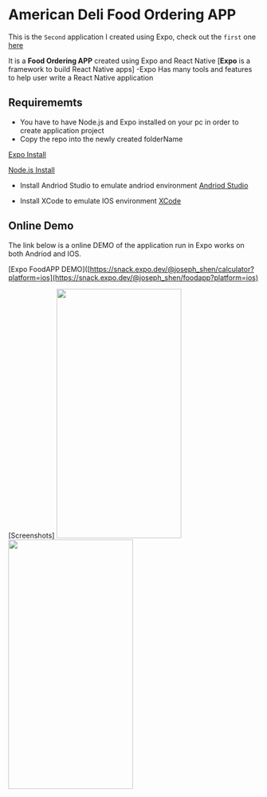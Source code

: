 # American Deli Food Ordering APP
This is the `Second` application I created using Expo, check out the `first` one [here](https://github.com/RoninSanta/Mobile_Project_1-CalculatorAPP)

It is a **Food Ordering APP** created using Expo and React Native
[**Expo** is a framework to build React Native apps]
-Expo Has many tools and features to help user write a React Native application

## **Requirememts** 
- You have to have Node.js and Expo installed on your pc in order to create application project
- Copy the repo into the newly created folderName
  
[Expo Install](https://docs.expo.dev/get-started/installation/)

[Node.js Install](https://nodejs.org/en/download/current)

- Install Andriod Studio to emulate andriod environment
[Andriod Studio](https://developer.android.com/studio)

- Install XCode to emulate IOS environment [XCode](https://developer.apple.com/xcode/)

## Online Demo ##
The link below is a online DEMO of the application run in Expo works on both Andriod and IOS.

[Expo FoodAPP DEMO]([https://snack.expo.dev/@joseph_shen/calculator?platform=ios](https://snack.expo.dev/@joseph_shen/foodapp?platform=ios)

[Screenshots]
<img src="https://github.com/RoninSanta/Mobile_Project_2-FoodMenuAPP/assets/109457795/f7768828-7762-48be-8e1b-9277724d2789" width="250" height="500">
<img src="https://github.com/RoninSanta/Mobile_Project_2-FoodMenuAPP/assets/109457795/a597333b-1d31-458a-acfd-bd696047914d" width="250" height="500">


